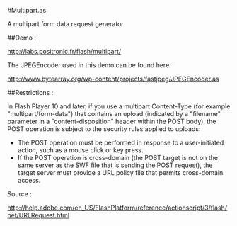 #Multipart.as

A multipart form data request generator

##Demo :

http://labs.positronic.fr/flash/multipart/

The JPEGEncoder used in this demo can be found here:

http://www.bytearray.org/wp-content/projects/fastjpeg/JPEGEncoder.as

##Restrictions :

In Flash Player 10 and later, if you use a multipart Content-Type (for example "multipart/form-data") that contains an upload (indicated by a "filename" parameter in a "content-disposition" header within the POST body), the POST operation is subject to the security rules applied to uploads:

*   The POST operation must be performed in response to a user-initiated action, such as a mouse click or key press.  
*   If the POST operation is cross-domain (the POST target is not on the same server as the SWF file that is sending the POST request), the target server must provide a URL policy file that permits cross-domain access.


Source :

http://help.adobe.com/en_US/FlashPlatform/reference/actionscript/3/flash/net/URLRequest.html
